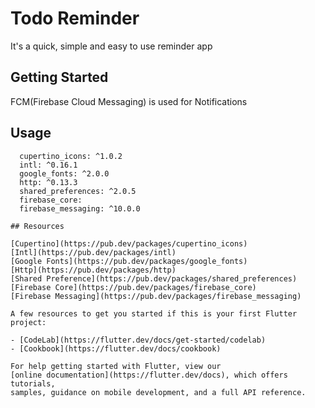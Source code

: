 # Todo Reminder

It's a quick, simple and easy to use reminder app

## Getting Started
FCM(Firebase Cloud Messaging) is used for Notifications

## Usage

```Plugins
  cupertino_icons: ^1.0.2
  intl: ^0.16.1
  google_fonts: ^2.0.0
  http: ^0.13.3
  shared_preferences: ^2.0.5
  firebase_core:
  firebase_messaging: ^10.0.0

## Resources

[Cupertino](https://pub.dev/packages/cupertino_icons)
[Intl](https://pub.dev/packages/intl)
[Google Fonts](https://pub.dev/packages/google_fonts)
[Http](https://pub.dev/packages/http)
[Shared Preference](https://pub.dev/packages/shared_preferences)
[Firebase Core](https://pub.dev/packages/firebase_core)
[Firebase Messaging](https://pub.dev/packages/firebase_messaging)

A few resources to get you started if this is your first Flutter project:

- [CodeLab](https://flutter.dev/docs/get-started/codelab)
- [Cookbook](https://flutter.dev/docs/cookbook)

For help getting started with Flutter, view our
[online documentation](https://flutter.dev/docs), which offers tutorials,
samples, guidance on mobile development, and a full API reference.
